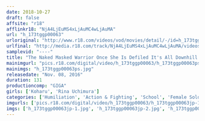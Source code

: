 ```yaml
---
date: 2018-10-27
draft: false
affsite: "r18"
afflinkr18: "NjA4LjEuMS4xLjAuMC4wLjAuMA"
url: "h_173tggp00063"
urloriginal: "http://www.r18.com/videos/vod/movies/detail/-/id=h_173tggp00063"
urlfinal: "http://media.r18.com/track/NjA4LjEuMS4xLjAuMC4wLjAuMA/videos/vod/movies/detail/-/id=h_173tggp00063"
samplevid: "----"
title: "The Naked Masked Warrior Once She Is Defiled It's All Downhill From Here, A Nightmare Of Torture & Rape Hell"
mainimgurl: "pics.r18.com/digital/video/h_173tggp00063/h_173tggp00063ps.jpg"
mainimgs: "h_173tggp00063ps.jpg"
releasedate: "Nov. 08, 2016"
duration: 131
productioncomp: "GIGA"
girls: ['Koharu', 'Rina Uchimura']
categories: ['Humiliation', 'Action & Fighting', 'School', 'Female Soldier', 'Special Effects']
imgurls: ['pics.r18.com/digital/video/h_173tggp00063/h_173tggp00063jp-1.jpg', 'pics.r18.com/digital/video/h_173tggp00063/h_173tggp00063jp-2.jpg', 'pics.r18.com/digital/video/h_173tggp00063/h_173tggp00063jp-3.jpg', 'pics.r18.com/digital/video/h_173tggp00063/h_173tggp00063jp-4.jpg', 'pics.r18.com/digital/video/h_173tggp00063/h_173tggp00063jp-5.jpg', 'pics.r18.com/digital/video/h_173tggp00063/h_173tggp00063jp-6.jpg', 'pics.r18.com/digital/video/h_173tggp00063/h_173tggp00063jp-7.jpg', 'pics.r18.com/digital/video/h_173tggp00063/h_173tggp00063jp-8.jpg', 'pics.r18.com/digital/video/h_173tggp00063/h_173tggp00063jp-9.jpg', 'pics.r18.com/digital/video/h_173tggp00063/h_173tggp00063jp-10.jpg', 'pics.r18.com/digital/video/h_173tggp00063/h_173tggp00063jp-11.jpg', 'pics.r18.com/digital/video/h_173tggp00063/h_173tggp00063jp-12.jpg', 'pics.r18.com/digital/video/h_173tggp00063/h_173tggp00063jp-13.jpg', 'pics.r18.com/digital/video/h_173tggp00063/h_173tggp00063jp-14.jpg', 'pics.r18.com/digital/video/h_173tggp00063/h_173tggp00063jp-15.jpg', 'pics.r18.com/digital/video/h_173tggp00063/h_173tggp00063jp-16.jpg', 'pics.r18.com/digital/video/h_173tggp00063/h_173tggp00063jp-17.jpg', 'pics.r18.com/digital/video/h_173tggp00063/h_173tggp00063jp-18.jpg', 'pics.r18.com/digital/video/h_173tggp00063/h_173tggp00063jp-19.jpg', 'pics.r18.com/digital/video/h_173tggp00063/h_173tggp00063jp-20.jpg']
imgs: ['h_173tggp00063jp-1.jpg', 'h_173tggp00063jp-2.jpg', 'h_173tggp00063jp-3.jpg', 'h_173tggp00063jp-4.jpg', 'h_173tggp00063jp-5.jpg', 'h_173tggp00063jp-6.jpg', 'h_173tggp00063jp-7.jpg', 'h_173tggp00063jp-8.jpg', 'h_173tggp00063jp-9.jpg', 'h_173tggp00063jp-10.jpg', 'h_173tggp00063jp-11.jpg', 'h_173tggp00063jp-12.jpg', 'h_173tggp00063jp-13.jpg', 'h_173tggp00063jp-14.jpg', 'h_173tggp00063jp-15.jpg', 'h_173tggp00063jp-16.jpg', 'h_173tggp00063jp-17.jpg', 'h_173tggp00063jp-18.jpg', 'h_173tggp00063jp-19.jpg', 'h_173tggp00063jp-20.jpg']
---
```

